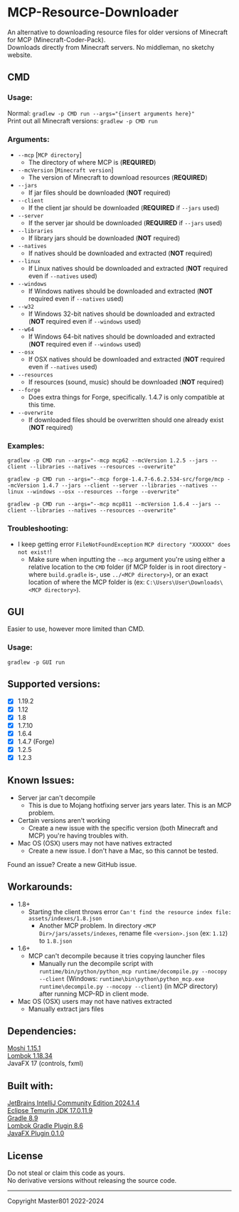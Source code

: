 # MCP-Resource-Downloader
An alternative to downloading resource files for older versions of Minecraft for MCP (Minecraft-Coder-Pack).<br/>
Downloads directly from Minecraft servers. No middleman, no sketchy website.

## CMD

### Usage:
Normal: `gradlew -p CMD run --args="{insert arguments here}"`<br/>
Print out all Minecraft versions: `gradlew -p CMD run`<br/>

### Arguments:
- `--mcp` [`MCP directory`]
  - The directory of where MCP is (**REQUIRED**)
- `--mcVersion` [`Minecraft version`]
  - The version of Minecraft to download resources (**REQUIRED**)
- `--jars`
  - If jar files should be downloaded (**NOT** required)
- `--client`
  - If the client jar should be downloaded (**REQUIRED** if `--jars` used)
- `--server`
  - If the server jar should be downloaded (**REQUIRED** if `--jars` used)
- `--libraries`
  - If library jars should be downloaded (**NOT** required)
- `--natives`
  - If natives should be downloaded and extracted (**NOT** required)
- `--linux`
  - If Linux natives should be downloaded and extracted (**NOT** required even if `--natives` used)
- `--windows`
  - If Windows natives should be downloaded and extracted (**NOT** required even if `--natives` used)
- `--w32`
  - If Windows 32-bit natives should be downloaded and extracted (**NOT** required even if `--windows` used)
- `--w64`
  - If Windows 64-bit natives should be downloaded and extracted (**NOT** required even if `--windows` used)
- `--osx`
  - If OSX natives should be downloaded and extracted (**NOT** required even if `--natives` used)
- `--resources`
  - If resources (sound, music) should be downloaded (**NOT** required)
- `--forge`
  - Does extra things for Forge, specifically. 1.4.7 is only compatible at this time.
- `--overwrite`
  - If downloaded files should be overwritten should one already exist (**NOT** required)

### Examples:
`gradlew -p CMD run --args="--mcp mcp62 --mcVersion 1.2.5 --jars --client --libraries --natives --resources --overwrite"`<br/>

`gradlew -p CMD run --args="--mcp forge-1.4.7-6.6.2.534-src/forge/mcp --mcVersion 1.4.7 --jars --client --server --libraries --natives --linux --windows --osx --resources --forge --overwrite"`

`gradlew -p CMD run --args="--mcp mcp811 --mcVersion 1.6.4 --jars --client --libraries --natives --resources --overwrite"`<br/>

### Troubleshooting:
- I keep getting error `FileNotFoundException` `MCP directory "XXXXXX" does not exist!`!
  - Make sure when inputting the `--mcp` argument you're using either a relative location to the `CMD` folder
  (if MCP folder is in root directory -where `build.gradle` is-, use `../<MCP directory>`),
  or an exact location of where the MCP folder is (ex: `C:\Users\User\Downloads\<MCP directory>`).

## GUI

Easier to use, however more limited than CMD.

### Usage:
`gradlew -p GUI run`

## Supported versions:
- [X] 1.19.2
- [X] 1.12
- [X] 1.8
- [X] 1.7.10
- [X] 1.6.4
- [X] 1.4.7 (Forge)
- [X] 1.2.5
- [X] 1.2.3

## Known Issues:
- Server jar can't decompile
  - This is due to Mojang hotfixing server jars years later. This is an MCP problem.
- Certain versions aren't working
  - Create a new issue with the specific version (both Minecraft and MCP) you're having troubles with.
- Mac OS (OSX) users may not have natives extracted
  - Create a new issue. I don't have a Mac, so this cannot be tested.

Found an issue? Create a new GitHub issue.

## Workarounds:
- 1.8+
  - Starting the client throws error `Can't find the resource index file: assets/indexes/1.8.json`
    - Another MCP problem. In directory `<MCP Dir>/jars/assets/indexes`, rename file `<version>.json` (ex: `1.12`) to `1.8.json`
- 1.6+
  - MCP can't decompile because it tries copying launcher files
    - Manually run the decompile script with
    `runtime/bin/python/python_mcp runtime/decompile.py --nocopy --client` (Windows: `runtime\bin\python\python_mcp.exe runtime\decompile.py --nocopy --client`)
    (in MCP directory) after running MCP-RD in client mode.
- Mac OS (OSX) users may not have natives extracted
  - Manually extract jars files

## Dependencies:
[Moshi 1.15.1](https://github.com/square/moshi)<br/>
[Lombok 1.18.34](https://projectlombok.org/)<br/>
JavaFX 17 (controls, fxml)<br/>

## Built with:
[JetBrains IntelliJ Community Edition 2024.1.4](https://www.jetbrains.com/idea/)<br/>
[Eclipse Temurin JDK 17.0.11.9](https://adoptium.net/temurin/releases/?version=17)<br/>
[Gradle 8.9](https://gradle.org/)<br/>
[Lombok Gradle Plugin 8.6](https://plugins.gradle.org/plugin/io.freefair.lombok)<br/>
[JavaFX Plugin 0.1.0](https://plugins.gradle.org/plugin/org.openjfx.javafxplugin)<br/>

## License
Do not steal or claim this code as yours.<br/>
No derivative versions without releasing the source code.

---
Copyright Master801 2022-2024
